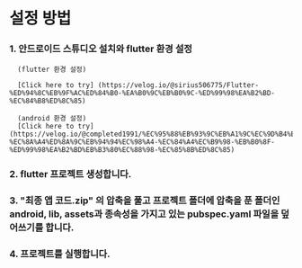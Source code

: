 # 설정 방법
### 1. 안드로이드 스튜디오 설치와 flutter 환경 설정
      (flutter 환경 설정)
      
      [Click here to try] (https://velog.io/@sirius506775/Flutter-%ED%94%8C%EB%9F%AC%ED%84%B0-%EA%B0%9C%EB%B0%9C-%ED%99%98%EA%B2%BD-%EC%84%B8%ED%8C%85)
      
      (android 환경 설정)
      [Click here to try] (https://velog.io/@completed1991/%EC%95%88%EB%93%9C%EB%A1%9C%EC%9D%B4%EB%93%9C-%EC%8A%A4%ED%8A%9C%EB%94%94%EC%98%A4-%EC%84%A4%EC%B9%98-%EB%B0%8F-%ED%99%98%EA%B2%BD%EB%B3%80%EC%88%98-%EC%85%8B%ED%8C%85)
      
### 2. flutter 프로젝트 생성합니다.

### 3. "최종 앱 코드.zip" 의 압축을 풀고 프로젝트 폴더에 압축을 푼 폴더인 android, lib, assets과 종속성을 가지고 있는 pubspec.yaml 파일을 덮어쓰기를 합니다.

### 4. 프로젝트를 실행합니다.
